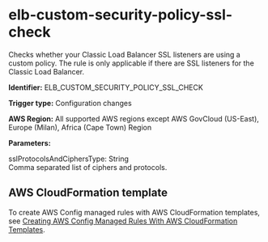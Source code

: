 # elb\-custom\-security\-policy\-ssl\-check<a name="elb-custom-security-policy-ssl-check"></a>

Checks whether your Classic Load Balancer SSL listeners are using a custom policy\. The rule is only applicable if there are SSL listeners for the Classic Load Balancer\. 

**Identifier:** ELB\_CUSTOM\_SECURITY\_POLICY\_SSL\_CHECK

**Trigger type:** Configuration changes

**AWS Region:** All supported AWS regions except AWS GovCloud \(US\-East\), Europe \(Milan\), Africa \(Cape Town\) Region

**Parameters:**

sslProtocolsAndCiphersType: String  
Comma separated list of ciphers and protocols\.

## AWS CloudFormation template<a name="w24aac11c29c17b7d165c15"></a>

To create AWS Config managed rules with AWS CloudFormation templates, see [Creating AWS Config Managed Rules With AWS CloudFormation Templates](aws-config-managed-rules-cloudformation-templates.md)\.